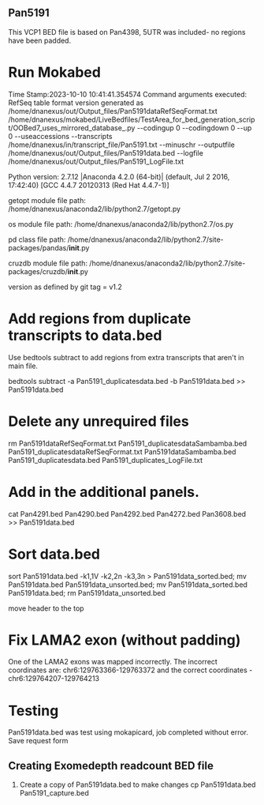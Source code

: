 ## Pan5191
This VCP1 BED file is based on Pan4398, 5UTR was included- no regions have been padded.

# Run Mokabed
Time Stamp:2023-10-10 10:41:41.354574
Command arguments executed:
RefSeq table format version generated as /home/dnanexus/out/Output_files/Pan5191dataRefSeqFormat.txt
/home/dnanexus/mokabed/LiveBedfiles/TestArea_for_bed_generation_script/OOBed7_uses_mirrored_database_.py --codingup 0 --codingdown 0 --up 0 --useaccessions --transcripts /home/dnanexus/in/transcript_file/Pan5191.txt --minuschr --outputfile /home/dnanexus/out/Output_files/Pan5191data.bed --logfile /home/dnanexus/out/Output_files/Pan5191_LogFile.txt 

 Python version: 2.7.12 |Anaconda 4.2.0 (64-bit)| (default, Jul  2 2016, 17:42:40) 
[GCC 4.4.7 20120313 (Red Hat 4.4.7-1)]

 getopt module file path: /home/dnanexus/anaconda2/lib/python2.7/getopt.py

 os module file path: /home/dnanexus/anaconda2/lib/python2.7/os.py

 pd class file path: /home/dnanexus/anaconda2/lib/python2.7/site-packages/pandas/__init__.py

 cruzdb module file path: /home/dnanexus/anaconda2/lib/python2.7/site-packages/cruzdb/__init__.py

version as defined by git tag = v1.2

# Add regions from duplicate transcripts to data.bed
Use bedtools subtract to add regions from extra transcripts that aren't in main file.

bedtools subtract -a Pan5191_duplicatesdata.bed -b Pan5191data.bed >> Pan5191data.bed

# Delete any unrequired files
rm Pan5191dataRefSeqFormat.txt Pan5191_duplicatesdataSambamba.bed Pan5191_duplicatesdataRefSeqFormat.txt Pan5191dataSambamba.bed Pan5191_duplicatesdata.bed Pan5191_duplicates_LogFile.txt

# Add in the additional panels.
cat Pan4291.bed Pan4290.bed Pan4292.bed Pan4272.bed Pan3608.bed >> Pan5191data.bed

# Sort data.bed
sort Pan5191data.bed -k1,1V -k2,2n -k3,3n > Pan5191data_sorted.bed; mv Pan5191data.bed Pan5191data_unsorted.bed; mv Pan5191data_sorted.bed Pan5191data.bed; rm Pan5191data_unsorted.bed

move header to the top

# Fix LAMA2 exon (without padding)
One of the LAMA2 exons was mapped incorrectly. The incorrect coordinates are: chr6:129763366-129763372 and the correct coordinates - chr6:129764207-129764213

# Testing
Pan5191data.bed was test using mokapicard, job completed without error.
Save request form

## Creating Exomedepth readcount BED file
1. Create a copy of Pan5191data.bed to make changes 
    cp Pan5191data.bed Pan5191_capture.bed